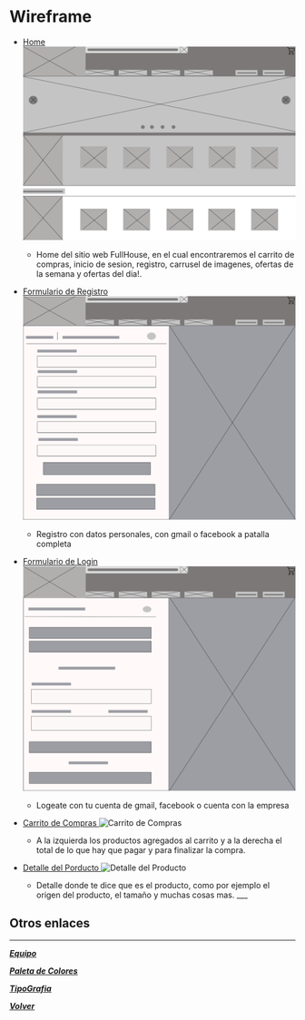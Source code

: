 # Wireframe
 - [    Home   ](https://github.com/jerebustos/Grupo-7-FullHouse/blob/master/wireframe/FullHouse%20Home.png)
 ![    Home   ](https://github.com/jerebustos/Grupo-7-FullHouse/blob/master/wireframe/FullHouse%20Home.png)

    - Home del sitio web FullHouse, en el cual encontraremos el carrito de compras, inicio de sesion, registro, carrusel de imagenes, ofertas de la semana y ofertas del dia!.


- [   Formulario de Registro  ](https://github.com/jerebustos/Grupo-7-FullHouse/blob/master/wireframe/Formulario%20de%20Registro%203.png)
 ![Formulario](https://github.com/jerebustos/Grupo-7-FullHouse/blob/master/wireframe/Formulario%20de%20Registro%203.png)
  
   - Registro con datos personales, con gmail o facebook a patalla completa  
  
 - [    Formulario de Login   ](https://github.com/jerebustos/Grupo-7-FullHouse/blob/master/wireframe/Formulario%20de%20Login%203.png)
 ![Formulario](https://github.com/jerebustos/Grupo-7-FullHouse/blob/master/wireframe/Formulario%20de%20Login%203.png)
   
   
    - Logeate con tu cuenta de gmail, facebook o cuenta con la empresa

  - [    Carrito de Compras   ](https://github.com/jerebustos/Grupo-7-FullHouse/blob/master/wireframe/Carrito%20de%20Compra.%202.png)
  ![    Carrito de Compras   ](https://github.com/jerebustos/Grupo-7-FullHouse/blob/master/wireframe/Carrito%20de%20Compra.%202.png)

    - A la izquierda los productos agregados al carrito y a la derecha el total de lo que hay que pagar y para finalizar la compra.
    
   - [    Detalle del Porducto   ](https://github.com/jerebustos/Grupo-7-FullHouse/blob/master/wireframe/Detalle%20del%20pruducto.%202.png)
   ![    Detalle del Producto   ](https://github.com/jerebustos/Grupo-7-FullHouse/blob/master/wireframe/Detalle%20del%20pruducto.%202.png)
   
     - Detalle donde te dice que es el producto, como por ejemplo el origen del producto, el tamaño y muchas cosas mas.
    ___
   
 ## __Otros enlaces__
___
        
        

[***Equipo***](Equipo.md)

[***Paleta de Colores***](Colores.md)

[***TipoGrafia***](tipografia.md)

[***Volver***](https://github.com/jerebustos/Grupo-7-FullHouse)
